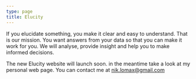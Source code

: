 ```yaml
---
type: page
title: Elucity
---
```


If you elucidate something, you make it clear and easy to understand. That is our mission. You want answers from your data so that you can make it work for you. We will analyse, provide insight and help you to make informed decisions.

The new Elucity website will launch soon. in the meantime take a look at my personal web page. You can contact me at <nik.lomax@gmail.com>
